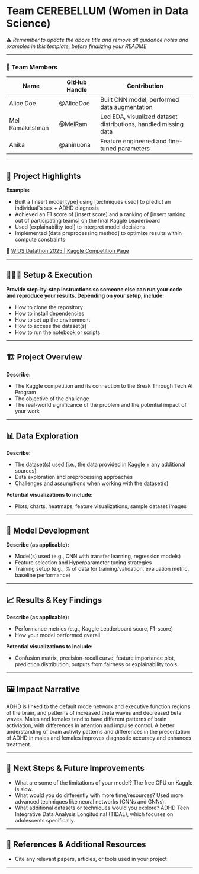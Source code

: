 # Team CEREBELLUM (Women in Data Science)

⚠️ _Remember to update the above title and remove all guidance notes and examples in this template, before finalizing your README_

---

### **👥 Team Members**

| Name | GitHub Handle | Contribution |
| ----- | ----- | ----- |
| Alice Doe | @AliceDoe | Built CNN model, performed data augmentation |
| Mel Ramakrishnan | @MelRam | Led EDA, visualized dataset distributions, handled missing data |
| Anika | @aninuona | Feature engineered and fine-tuned parameters |

---

## **🎯 Project Highlights**

**Example:**

* Built a \[insert model type\] using \[techniques used\] to predict an individual's sex + ADHD diagnosis
* Achieved an F1 score of \[insert score\] and a ranking of \[insert ranking out of participating teams\] on the final Kaggle Leaderboard
* Used \[explainability tool\] to interpret model decisions
* Implemented \[data preprocessing method\] to optimize results within compute constraints

🔗 [WiDS Datathon 2025 | Kaggle Competition Page](https://www.kaggle.com/competitions/widsdatathon2025/overview)

---

## **👩🏽‍💻 Setup & Execution**

**Provide step-by-step instructions so someone else can run your code and reproduce your results. Depending on your setup, include:**

* How to clone the repository
* How to install dependencies
* How to set up the environment
* How to access the dataset(s)
* How to run the notebook or scripts

---

## **🏗️ Project Overview**

**Describe:**

* The Kaggle competition and its connection to the Break Through Tech AI Program
* The objective of the challenge
* The real-world significance of the problem and the potential impact of your work

---

## **📊 Data Exploration**

**Describe:**

* The dataset(s) used (i.e., the data provided in Kaggle \+ any additional sources)
* Data exploration and preprocessing approaches
* Challenges and assumptions when working with the dataset(s)

**Potential visualizations to include:**

* Plots, charts, heatmaps, feature visualizations, sample dataset images

---

## **🧠 Model Development**

**Describe (as applicable):**

* Model(s) used (e.g., CNN with transfer learning, regression models)
* Feature selection and Hyperparameter tuning strategies
* Training setup (e.g., % of data for training/validation, evaluation metric, baseline performance)

---

## **📈 Results & Key Findings**

**Describe (as applicable):**

* Performance metrics (e.g., Kaggle Leaderboard score, F1-score)
* How your model performed overall

**Potential visualizations to include:**

* Confusion matrix, precision-recall curve, feature importance plot, prediction distribution, outputs from fairness or explainability tools

---

## **🖼️ Impact Narrative**


ADHD is linked to the default mode network and executive function regions of the brain, and patterns of increased theta waves and decreased beta waves.
Males and females tend to have different patterns of brain activiation, with differences in attention and impulse control.
A better understanding of brain activity patterns and differences in the presentation of ADHD in males and females improves diagnostic accuracy and enhances treatment.

---

## **🚀 Next Steps & Future Improvements**

* What are some of the limitations of your model?
      The free CPU on Kaggle is slow.
* What would you do differently with more time/resources?
      Used more advanced techniques like neural networks (CNNs and GNNs).
* What additional datasets or techniques would you explore?
      ADHD Teen Integrative Data Analysis Longitudinal (TIDAL), which focuses on adolescents specifically.

---

## **📄 References & Additional Resources**

* Cite any relevant papers, articles, or tools used in your project

---

